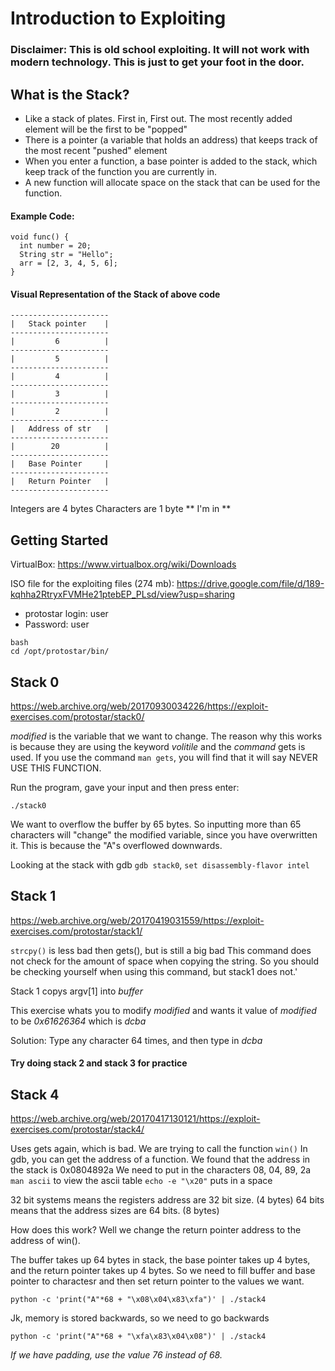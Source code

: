 # Introduction to Exploiting


### Disclaimer: This is old school exploiting. It will not work with modern technology. This is just to get your foot in the door.

## What is the Stack?

- Like a stack of plates. First in, First out. The most recently added element will be the first to be "popped"
- There is a pointer (a variable that holds an address) that keeps track of the most recent "pushed" element
- When you enter a function, a base pointer is added to the stack, which keep track of the function you are currently in.
- A new function will allocate space on the stack that can be used for the function. 

#### Example Code:
```
void func() {
  int number = 20;
  String str = "Hello";
  arr = [2, 3, 4, 5, 6];
}
```

#### Visual Representation of the Stack of above code
```
----------------------
|   Stack pointer    |  
----------------------
|         6          | 
----------------------
|         5          |
----------------------
|         4          |
----------------------
|         3          |
----------------------
|         2          |
----------------------
|   Address of str   |
----------------------
|        20          |
----------------------
|   Base Pointer     |
----------------------
|   Return Pointer   |
----------------------
```
Integers are 4 bytes
Characters are 1 byte
** I'm in **

## Getting Started

VirtualBox: https://www.virtualbox.org/wiki/Downloads  

ISO file for the exploiting files (274 mb): https://drive.google.com/file/d/189-kqhha2RtryxFVMHe21ptebEP_PLsd/view?usp=sharing

- protostar login: user
- Password: user

```
bash
cd /opt/protostar/bin/

```

## Stack 0

https://web.archive.org/web/20170930034226/https://exploit-exercises.com/protostar/stack0/

*modified* is the variable that we want to change. The reason why this works is because they are using the keyword *volitile* and the *command* gets is used.
If you use the command ```man gets```, you will find that it will say NEVER USE THIS FUNCTION.

Run the program, gave your input and then press enter:
```
./stack0
```

We want to overflow the buffer by 65 bytes. So inputting more than 65 characters will "change" the modified variable, since you have overwritten it.
This is because the "A"s overflowed downwards.

Looking at the stack with gdb
```gdb stack0```, ```set disassembly-flavor intel``` 



## Stack 1

https://web.archive.org/web/20170419031559/https://exploit-exercises.com/protostar/stack1/

```strcpy()``` is less bad then gets(), but is still a big bad
This command does not check for the amount of space when copying the string. So you should be checking yourself when using this command, but stack1 does not.'

Stack 1 copys argv[1] into *buffer*

This exercise whats you to modify *modified* and wants it value of *modified* to be *0x61626364* which is *dcba*

Solution: Type any character 64 times, and then type in *dcba*

#### Try doing stack 2 and stack 3 for practice

## Stack 4

https://web.archive.org/web/20170417130121/https://exploit-exercises.com/protostar/stack4/

Uses gets again, which is bad.
We are trying to call the function ```win()```
In gdb, you can get the address of a function. 
We found that the address in the stack is 0x0804892a
We need to put in the characters 08, 04, 89, 2a
```man ascii``` to view the ascii table
```echo -e "\x20"``` puts in a space

32 bit systems means the registers address are 32 bit size. (4 bytes)
64 bits means that the address sizes are 64 bits. (8 bytes)

How does this work? Well we change the return pointer address to the address of win().

The buffer takes up 64 bytes in stack, the base pointer takes up 4 bytes, and the return pointer takes up 4 bytes. So we need to fill buffer and base pointer to charactesr and then set return pointer to the values we want.
 
```python -c 'print("A"*68 + "\x08\x04\x83\xfa")' | ./stack4```


Jk, memory is stored backwards, so we need to go backwards


```python -c 'print("A"*68 + "\xfa\x83\x04\x08")' | ./stack4```

*If we have padding, use the value 76 instead of 68.*




